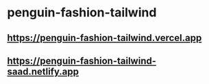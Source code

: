 # penguin-fashion-tailwind

## <https://penguin-fashion-tailwind.vercel.app>

## <https://penguin-fashion-tailwind-saad.netlify.app>
